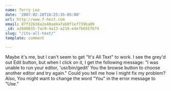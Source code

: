 ```yaml
---
name: Terry Lee
date: '2007-02-28T16:25:35-05:00'
url: http://www.f-heit.com
email: 87f32638a2e40ad4a7ab0f1ef739ba09
_id: a28d0035-7ac9-4a13-a218-e4e7b6557674
slug: "/its-all-text/"
template: comment

---
```


Maybe it's me, but I can't seem to get "It's All Text" to work.  I see the grey'd out Edit button, but when I click on it, I get the following message: "I was unable to run your editor, 'usr/bin/gedit' You the browse button to choose another editor and try again."  Could you tell me how I might fix my problem?  Also, You might want to change the word "You" in the error message to "Use."
